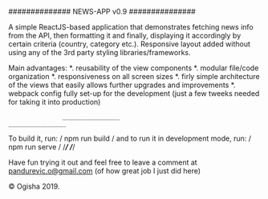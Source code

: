 ##############
 NEWS-APP v0.9
###############

A simple ReactJS-based application that demonstrates fetching news info from the API, then formatting it and finally, displaying it accordingly by certain criteria (country, category etc.).
Responsive layout added without using any of the 3rd party styling libraries/frameworks.


Main advantages:
*. reusability of the view components
*. modular file/code organization
*. responsiveness on all screen sizes
*. firly simple architecture of the views that easily allows further upgrades and improvements
*. webpack config fully set-up for the development (just a few tweeks needed for taking it into production)
 
                   ________________                                          ________________
To build it, run: / npm run build / and to run it in development mode, run: / npm run serve /
                 /_______________/                                         /_______________/


Have fun trying it out and feel free to leave a comment at pandurevic.o@gmail.com (of how great job I just did here)

© Ogisha 2019.